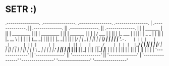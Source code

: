 # SETR :)
 .----------------.  .----------------.  .----------------.  .----------------. 
| .--------------. || .--------------. || .--------------. || .--------------. |
| |    _______   | || |  _________   | || |  _________   | || |  _______     | |
| |   /  ___  |  | || | |_   ___  |  | || | |  _   _  |  | || | |_   __ \    | |
| |  |  (__ \_|  | || |   | |_  \_|  | || | |_/ | | \_|  | || |   | |__) |   | |
| |   '.___`-.   | || |   |  _|  _   | || |     | |      | || |   |  __ /    | |
| |  |`\____) |  | || |  _| |___/ |  | || |    _| |_     | || |  _| |  \ \_  | |
| |  |_______.'  | || | |_________|  | || |   |_____|    | || | |____| |___| | |
| |              | || |              | || |              | || |              | |
| '--------------' || '--------------' || '--------------' || '--------------' |
 '----------------'  '----------------'  '----------------'  '----------------' 
